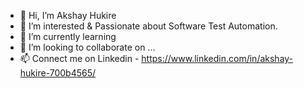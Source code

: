 - 👋 Hi, I’m Akshay Hukire
- 👀 I’m interested & Passionate about Software Test Automation.
- 🌱 I’m currently learning 
- 💞️ I’m looking to collaborate on ...
- 📫 Connect me on Linkedin - https://www.linkedin.com/in/akshay-hukire-700b4565/

<!---
Akshay121290/Akshay121290 is a ✨ special ✨ repository because its `README.md` (this file) appears on your GitHub profile.
You can click the Preview link to take a look at your changes.
--->

